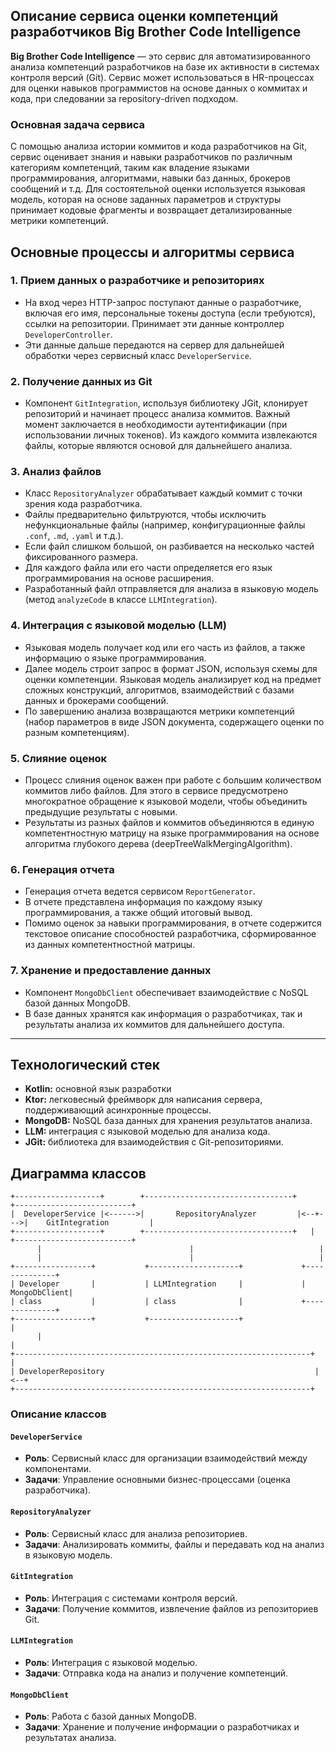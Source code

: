 ## Описание сервиса оценки компетенций разработчиков Big Brother Code Intelligence

**Big Brother Code Intelligence** — это сервис для автоматизированного анализа компетенций разработчиков на базе их активности в системах контроля версий (Git). Сервис может использоваться в HR-процессах для оценки навыков программистов на основе данных о коммитах и кода, при следовании за repository-driven подходом.

### Основная задача сервиса
С помощью анализа истории коммитов и кода разработчиков на Git, сервис оценивает знания и навыки разработчиков по различным категориям компетенций, таким как владение языками программирования, алгоритмами, навыки баз данных, брокеров сообщений и т.д. Для состоятельной оценки используется языковая модель, которая на основе заданных параметров и структуры принимает кодовые фрагменты и возвращает детализированные метрики компетенций.

## Основные процессы и алгоритмы сервиса

### 1. **Прием данных о разработчике и репозиториях**
- На вход через HTTP-запрос поступают данные о разработчике, включая его имя, персональные токены доступа (если требуются), ссылки на репозитории. Принимает эти данные контроллер `DeveloperController`.
- Эти данные дальше передаются на сервер для дальнейшей обработки через сервисный класс `DeveloperService`.

### 2. **Получение данных из Git**
- Компонент `GitIntegration`, используя библиотеку JGit, клонирует репозиторий и начинает процесс анализа коммитов. Важный момент заключается в необходимости аутентификации (при использовании личных токенов). Из каждого коммита извлекаются файлы, которые являются основой для дальнейшего анализа.

### 3. **Анализ файлов**
- Класс `RepositoryAnalyzer` обрабатывает каждый коммит с точки зрения кода разработчика.
- Файлы предварительно фильтруются, чтобы исключить нефункциональные файлы (например, конфигурационные файлы `.conf`, `.md`, `.yaml` и т.д.).
- Если файл слишком большой, он разбивается на несколько частей фиксированного размера.
- Для каждого файла или его части определяется его язык программирования на основе расширения.
- Разработанный файл отправляется для анализа в языковую модель (метод `analyzeCode` в классе `LLMIntegration`).

### 4. **Интеграция с языковой моделью (LLM)**
- Языковая модель получает код или его часть из файлов, а также информацию о языке программирования.
- Далее модель строит запрос в формат JSON, используя схемы для оценки компетенции. Языковая модель анализирует код на предмет сложных конструкций, алгоритмов, взаимодействий с базами данных и брокерами сообщений.
- По завершению анализа возвращаются метрики компетенций (набор параметров в виде JSON документа, содержащего оценки по разным компетенциям).

### 5. **Слияние оценок**
- Процесс слияния оценок важен при работе с большим количеством коммитов либо файлов. Для этого в сервисе предусмотрено многократное обращение к языковой модели, чтобы объединить предыдущие результаты с новыми.
- Результаты из разных файлов и коммитов объединяются в единую компетентностную матрицу на языке программирования на основе алгоритма глубокого дерева (deepTreeWalkMergingAlgorithm).

### 6. **Генерация отчета**
- Генерация отчета ведется сервисом `ReportGenerator`.
- В отчете представлена информация по каждому языку программирования, а также общий итоговый вывод.
- Помимо оценок за навыки программирования, в отчете содержится текстовое описание способностей разработчика, сформированное из данных компетентностной матрицы.

### 7. **Хранение и предоставление данных**
- Компонент `MongoDbClient` обеспечивает взаимодействие с NoSQL базой данных MongoDB.
- В базе данных хранятся как информация о разработчиках, так и результаты анализа их коммитов для дальнейшего доступа.

---

## Технологический стек
- **Kotlin:** основной язык разработки
- **Ktor:** легковесный фреймворк для написания сервера, поддерживающий асинхронные процессы.
- **MongoDB:** NoSQL база данных для хранения результатов анализа.
- **LLM:** интеграция с языковой моделью для анализа кода.
- **JGit:** библиотека для взаимодействия с Git-репозиториями.

## Диаграмма классов

```plaintext
+-------------------+        +---------------------------------+         +--------------------------+
|  DeveloperService |<------>|       RepositoryAnalyzer         |<--+--->|    GitIntegration         |
+-------------------+        +---------------------------------+   |     +--------------------------+
      |                                 |                            |          
      |                                 |                            |          
+-----------------+           +--------------------+             +--------------+       
| Developer       |           | LLMIntegration     |             | MongoDbClient|       
| class           |           | class              |             +--------------+ 
+-----------------+           +--------------------+                  |     
      |                                                                  |
+------------------------------------------------------------------+    |
| DeveloperRepository                                               |<--+
+------------------------------------------------------------------+

```

### Описание классов

#### `DeveloperService`
- **Роль**: Сервисный класс для организации взаимодействий между компонентами.
- **Задачи**: Управление основными бизнес-процессами (оценка разработчика).

#### `RepositoryAnalyzer`
- **Роль**: Сервисный класс для анализа репозиториев.
- **Задачи**: Анализировать коммиты, файлы и передавать код на анализ в языковую модель.

#### `GitIntegration`
- **Роль**: Интеграция с системами контроля версий.
- **Задачи**: Получение коммитов, извлечение файлов из репозиториев Git.

#### `LLMIntegration`
- **Роль**: Интеграция с языковой моделью.
- **Задачи**: Отправка кода на анализ и получение компетенций.

#### `MongoDbClient`
- **Роль**: Работа с базой данных MongoDB.
- **Задачи**: Хранение и получение информации о разработчиках и результатах анализа.
